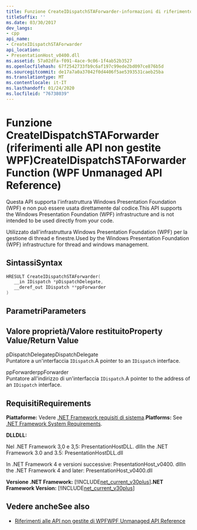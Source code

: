 ```yaml
---
title: Funzione CreateIDispatchSTAForwarder-informazioni di riferimento sulle API WPF non gestite
titleSuffix: ''
ms.date: 03/30/2017
dev_langs:
- cpp
api_name:
- CreateIDispatchSTAForwarder
api_location:
- PresentationHost_v0400.dll
ms.assetid: 57a02dfa-f091-4ace-9c06-1f4ab52b3527
ms.openlocfilehash: 67f2542733fb9c6af197c99ede2bd097ce876b5d
ms.sourcegitcommit: de17a7a0a37042f0d4406f5ae5393531caeb25ba
ms.translationtype: MT
ms.contentlocale: it-IT
ms.lasthandoff: 01/24/2020
ms.locfileid: "76738039"
---
```

# <a name="createidispatchstaforwarder-function-wpf-unmanaged-api-reference"></a><span data-ttu-id="b49b3-102">Funzione CreateIDispatchSTAForwarder (riferimenti alle API non gestite WPF)</span><span class="sxs-lookup"><span data-stu-id="b49b3-102">CreateIDispatchSTAForwarder Function (WPF Unmanaged API Reference)</span></span>
<span data-ttu-id="b49b3-103">Questa API supporta l'infrastruttura Windows Presentation Foundation (WPF) e non può essere usata direttamente dal codice.</span><span class="sxs-lookup"><span data-stu-id="b49b3-103">This API supports the Windows Presentation Foundation (WPF) infrastructure and is not intended to be used directly from your code.</span></span>  
  
 <span data-ttu-id="b49b3-104">Utilizzato dall'infrastruttura Windows Presentation Foundation (WPF) per la gestione di thread e finestre.</span><span class="sxs-lookup"><span data-stu-id="b49b3-104">Used by the Windows Presentation Foundation (WPF) infrastructure for thread and windows management.</span></span>  
  
## <a name="syntax"></a><span data-ttu-id="b49b3-105">Sintassi</span><span class="sxs-lookup"><span data-stu-id="b49b3-105">Syntax</span></span>  
  
```cpp  
HRESULT CreateIDispatchSTAForwarder(  
   __in IDispatch *pDispatchDelegate,   
   __deref_out IDispatch **ppForwarder  
)  
```  
  
## <a name="parameters"></a><span data-ttu-id="b49b3-106">Parametri</span><span class="sxs-lookup"><span data-stu-id="b49b3-106">Parameters</span></span>  
  
## <a name="property-valuereturn-value"></a><span data-ttu-id="b49b3-107">Valore proprietà/Valore restituito</span><span class="sxs-lookup"><span data-stu-id="b49b3-107">Property Value/Return Value</span></span>  
 <span data-ttu-id="b49b3-108">pDispatchDelegate</span><span class="sxs-lookup"><span data-stu-id="b49b3-108">pDispatchDelegate</span></span>  
 <span data-ttu-id="b49b3-109">Puntatore a un'interfaccia `IDispatch`.</span><span class="sxs-lookup"><span data-stu-id="b49b3-109">A pointer to an `IDispatch` interface.</span></span>  
  
 <span data-ttu-id="b49b3-110">ppForwarder</span><span class="sxs-lookup"><span data-stu-id="b49b3-110">ppForwarder</span></span>  
 <span data-ttu-id="b49b3-111">Puntatore all'indirizzo di un'interfaccia `IDispatch`.</span><span class="sxs-lookup"><span data-stu-id="b49b3-111">A pointer to the address of an `IDispatch` interface.</span></span>  
  
## <a name="requirements"></a><span data-ttu-id="b49b3-112">Requisiti</span><span class="sxs-lookup"><span data-stu-id="b49b3-112">Requirements</span></span>  
 <span data-ttu-id="b49b3-113">**Piattaforme:** Vedere [.NET Framework requisiti di sistema](../../get-started/system-requirements.md).</span><span class="sxs-lookup"><span data-stu-id="b49b3-113">**Platforms:** See [.NET Framework System Requirements](../../get-started/system-requirements.md).</span></span>  
  
 <span data-ttu-id="b49b3-114">**DLL**</span><span class="sxs-lookup"><span data-stu-id="b49b3-114">**DLL:**</span></span>  
  
 <span data-ttu-id="b49b3-115">Nel .NET Framework 3,0 e 3,5: PresentationHostDLL. dll</span><span class="sxs-lookup"><span data-stu-id="b49b3-115">In the .NET Framework 3.0 and 3.5: PresentationHostDLL.dll</span></span>  
  
 <span data-ttu-id="b49b3-116">In .NET Framework 4 e versioni successive: PresentationHost_v0400. dll</span><span class="sxs-lookup"><span data-stu-id="b49b3-116">In the .NET Framework 4 and later: PresentationHost_v0400.dll</span></span>  
  
 <span data-ttu-id="b49b3-117">**Versione .NET Framework:** [!INCLUDE[net_current_v30plus](../../../../includes/net-current-v30plus-md.md)]</span><span class="sxs-lookup"><span data-stu-id="b49b3-117">**.NET Framework Version:** [!INCLUDE[net_current_v30plus](../../../../includes/net-current-v30plus-md.md)]</span></span>  
  
## <a name="see-also"></a><span data-ttu-id="b49b3-118">Vedere anche</span><span class="sxs-lookup"><span data-stu-id="b49b3-118">See also</span></span>

- [<span data-ttu-id="b49b3-119">Riferimenti alle API non gestite di WPF</span><span class="sxs-lookup"><span data-stu-id="b49b3-119">WPF Unmanaged API Reference</span></span>](wpf-unmanaged-api-reference.md)
